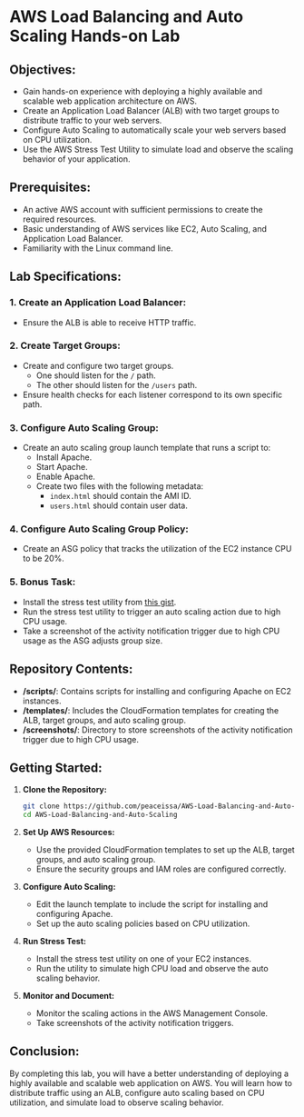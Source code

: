 # AWS Load Balancing and Auto Scaling Hands-on Lab

## Objectives:
- Gain hands-on experience with deploying a highly available and scalable web application architecture on AWS.
- Create an Application Load Balancer (ALB) with two target groups to distribute traffic to your web servers.
- Configure Auto Scaling to automatically scale your web servers based on CPU utilization.
- Use the AWS Stress Test Utility to simulate load and observe the scaling behavior of your application.

## Prerequisites:
- An active AWS account with sufficient permissions to create the required resources.
- Basic understanding of AWS services like EC2, Auto Scaling, and Application Load Balancer.
- Familiarity with the Linux command line.

## Lab Specifications:

### 1. Create an Application Load Balancer:
- Ensure the ALB is able to receive HTTP traffic.

### 2. Create Target Groups:
- Create and configure two target groups.
  - One should listen for the `/` path.
  - The other should listen for the `/users` path.
- Ensure health checks for each listener correspond to its own specific path.

### 3. Configure Auto Scaling Group:
- Create an auto scaling group launch template that runs a script to:
  - Install Apache.
  - Start Apache.
  - Enable Apache.
  - Create two files with the following metadata:
    - `index.html` should contain the AMI ID.
    - `users.html` should contain user data.

### 4. Configure Auto Scaling Group Policy:
- Create an ASG policy that tracks the utilization of the EC2 instance CPU to be 20%.

### 5. Bonus Task:
- Install the stress test utility from [this gist](https://gist.github.com/mikepfeiffer/d27f5c478bef92e8aff4241154b77e54).
- Run the stress test utility to trigger an auto scaling action due to high CPU usage.
- Take a screenshot of the activity notification trigger due to high CPU usage as the ASG adjusts group size.

## Repository Contents:

- **/scripts/**: Contains scripts for installing and configuring Apache on EC2 instances.
- **/templates/**: Includes the CloudFormation templates for creating the ALB, target groups, and auto scaling group.
- **/screenshots/**: Directory to store screenshots of the activity notification trigger due to high CPU usage.

## Getting Started:

1. **Clone the Repository:**
   ```sh
   git clone https://github.com/peaceissa/AWS-Load-Balancing-and-Auto-Scaling
   cd AWS-Load-Balancing-and-Auto-Scaling
   ```

2. **Set Up AWS Resources:**
   - Use the provided CloudFormation templates to set up the ALB, target groups, and auto scaling group.
   - Ensure the security groups and IAM roles are configured correctly.

3. **Configure Auto Scaling:**
   - Edit the launch template to include the script for installing and configuring Apache.
   - Set up the auto scaling policies based on CPU utilization.

4. **Run Stress Test:**
   - Install the stress test utility on one of your EC2 instances.
   - Run the utility to simulate high CPU load and observe the auto scaling behavior.

5. **Monitor and Document:**
   - Monitor the scaling actions in the AWS Management Console.
   - Take screenshots of the activity notification triggers.

## Conclusion:
By completing this lab, you will have a better understanding of deploying a highly available and scalable web application on AWS. You will learn how to distribute traffic using an ALB, configure auto scaling based on CPU utilization, and simulate load to observe scaling behavior.
